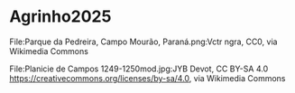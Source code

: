# Agrinho2025
File:Parque da Pedreira, Campo Mourão, Paraná.png:Vctr ngra, CC0, via Wikimedia Commons

File:Planicie de Campos 1249-1250mod.jpg:JYB Devot, CC BY-SA 4.0 <https://creativecommons.org/licenses/by-sa/4.0>, via Wikimedia Commons
